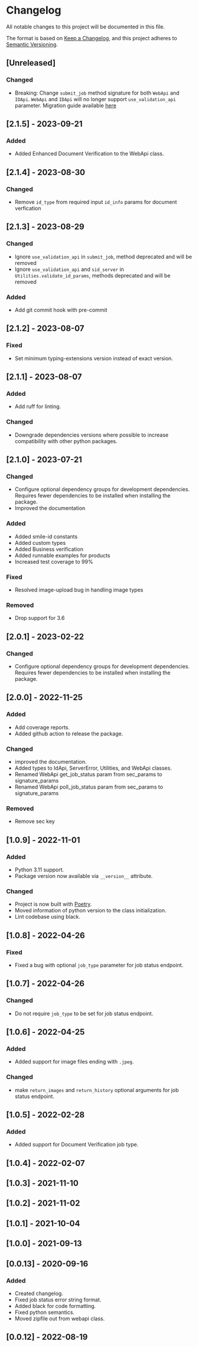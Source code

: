 # Changelog
All notable changes to this project will be documented in this file.

The format is based on [Keep a Changelog](https://keepachangelog.com/en/1.0.0/),
and this project adheres to [Semantic Versioning](https://semver.org/spec/v2.0.0.html).

## [Unreleased]
### Changed

- Breaking: Change `submit_job` method signature for both `WebApi` and `IDApi`.
  `WebApi` and `IDApi` will no longer support `use_validation_api` parameter. Migration guide available [here](migration_guides/v2_2_0.md)

## [2.1.5] - 2023-09-21
### Added
- Added Enhanced Document Verification to the WebApi class.

## [2.1.4] - 2023-08-30
### Changed
- Remove `id_type` from required input `id_info` params for document verfication

## [2.1.3] - 2023-08-29
### Changed
- Ignore `use_validation_api` in `submit_job`, method deprecated and will be removed
- Ignore `use_validation_api` and `sid_server` in `Utilities.validate_id_params`, methods deprecated and will be removed
### Added
- Add git commit hook with pre-commit

## [2.1.2] - 2023-08-07
### Fixed
- Set minimum typing-extensions version instead of exact version.

## [2.1.1] - 2023-08-07
### Added
- Add ruff for linting.

### Changed
- Downgrade dependencies versions where possible to increase compatibility with other python packages.

## [2.1.0] - 2023-07-21
### Changed
- Configure optional dependency groups for development dependencies. Requires fewer dependencies to be installed when installing the package.
- Improved the documentation

### Added
- Added smile-id constants
- Added custom types
- Added Business verification
- Added runnable examples for products
- Increased test coverage to 99%

### Fixed
- Resolved image-upload bug in handling image types

### Removed
- Drop support for 3.6

## [2.0.1] - 2023-02-22
### Changed
- Configure optional dependency groups for development dependencies. Requires fewer dependencies to be installed when installing the package.

## [2.0.0] - 2022-11-25
### Added
- Add coverage reports.
- Added github action to release the package.

### Changed
- improved the documentation.
- Added types to IdApi, ServerError, Utilities, and WebApi classes.
- Renamed WebApi get_job_status param from sec_params to signature_params
- Renamed WebApi poll_job_status param from sec_params to signature_params

### Removed
- Remove sec key

## [1.0.9] - 2022-11-01
### Added
- Python 3.11 support.
- Package version now available via `__version__` attribute.

### Changed
- Project is now built with [Poetry](https://python-poetry.org).
- Moved information of python version to the class initialization.
- Lint codebase using black.

## [1.0.8] - 2022-04-26
### Fixed
- Fixed a bug with optional `job_type` parameter for job status endpoint.

## [1.0.7] - 2022-04-26
### Changed
- Do not require `job_type` to be set for job status endpoint.

## [1.0.6] - 2022-04-25
### Added
- Added support for image files ending with `.jpeg`.

### Changed
- make `return_images` and `return_history` optional arguments for job status endpoint.

## [1.0.5] - 2022-02-28
### Added
- Added support for Document Verification job type.

## [1.0.4] - 2022-02-07
## [1.0.3] - 2021-11-10
## [1.0.2] - 2021-11-02
## [1.0.1] - 2021-10-04
## [1.0.0] - 2021-09-13

## [0.0.13] - 2020-09-16
### Added
- Created changelog.
- Fixed job status error string format.
- Added black for code formatting.
- Fixed python semantics.
- Moved zipfile out from webapi class.

## [0.0.12] - 2022-08-19
